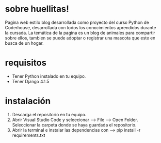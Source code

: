 # sobre huellitas!
Pagina web estilo blog desarrollada como proyecto del curso Python de Coderhouse, desarrollada con todos los conocimientos aprendidos durante la cursada. 
La temática de la pagina es un blog de animales para compartir sobre ellos, tambien se puede adoptar o registrar una mascota que este en busca de un hogar. 

# requisitos
* Tener Python instalado en tu equipo.
* Tener Django 4.1.5

# instalación
1) Descarga el repositorio en tu equipo.
2) Abrir Visual Studio Code y seleecionar --> File --> Open Folder. Seleccionar la carpeta donde se haya guardada el repositorio.
3) Abrir la terminal e instalar las dependencias con --> pip install -r requirements.txt

